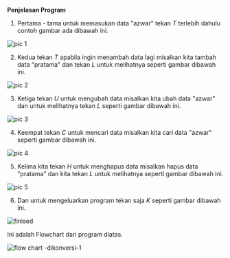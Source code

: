 **Penjelasan Program**

1. Pertama - tama untuk memasukan data "azwar" tekan *T* terlebih dahulu contoh gambar ada dibawah ini.

![pic 1](https://user-images.githubusercontent.com/56986904/70720315-2e3e0280-1d26-11ea-9f9b-8dd0e653069a.png)

2. Kedua tekan *T* apabila ingin menambah data lagi misalkan kita tambah data "pratama" dan tekan *L* untuk melihatnya seperti gambar dibawah ini.

![pic 2](https://user-images.githubusercontent.com/56986904/70720543-8d037c00-1d26-11ea-872a-446674d38f45.png)

3. Ketiga tekan *U* untuk mengubah data misalkan kita ubah data "azwar" dan untuk melihatnya tekan *L* seperti gambar dibawah ini.

![pic 3](https://user-images.githubusercontent.com/56986904/70720658-c9cf7300-1d26-11ea-8f2b-8a2e33a79253.png)

4. Keempat tekan *C* untuk mencari data misalkan kita cari data "azwar" seperti gambar dibawah ini.

![pic 4](https://user-images.githubusercontent.com/56986904/70720739-f2f00380-1d26-11ea-9a55-6be155f43164.png)

5. Kelima kita tekan *H* untuk menghapus data misalkan hapus data "pratama" dan kita tekan *L* untuk melihatnya seperti gambar dibawah ini. 

![pic 5](https://user-images.githubusercontent.com/56986904/70720944-5bd77b80-1d27-11ea-94e7-812575a373f3.png)

6. Dan untuk mengeluarkan program tekan saja *K* seperti gambar dibawah ini.

![finised](https://user-images.githubusercontent.com/56986904/70721042-875a6600-1d27-11ea-8da1-074bf17e6a1a.png)

Ini adalah Flowchart dari program diatas.

![flow chart -dikonversi-1](https://user-images.githubusercontent.com/56994174/70851358-beb34900-1ec6-11ea-99c9-735b956b946c.jpg)
